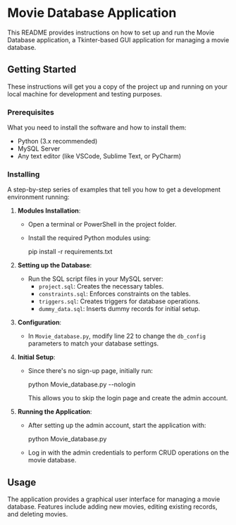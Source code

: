 
# Movie Database Application

This README provides instructions on how to set up and run the Movie Database application, a Tkinter-based GUI application for managing a movie database.

## Getting Started

These instructions will get you a copy of the project up and running on your local machine for development and testing purposes.

### Prerequisites

What you need to install the software and how to install them:

- Python (3.x recommended)
- MySQL Server
- Any text editor (like VSCode, Sublime Text, or PyCharm)

### Installing

A step-by-step series of examples that tell you how to get a development environment running:

1. **Modules Installation**:
   - Open a terminal or PowerShell in the project folder.
   - Install the required Python modules using:
     
     pip install -r requirements.txt
     

2. **Setting up the Database**:
   - Run the SQL script files in your MySQL server:
     - `project.sql`: Creates the necessary tables.
     - `constraints.sql`: Enforces constraints on the tables.
     - `triggers.sql`: Creates triggers for database operations.
     - `dummy_data.sql`: Inserts dummy records for initial setup.

3. **Configuration**:
   - In `Movie_database.py`, modify line 22 to change the `db_config` parameters to match your database settings.

4. **Initial Setup**:
   - Since there's no sign-up page, initially run:
     
     python Movie_database.py --nologin
     
     This allows you to skip the login page and create the admin account.

5. **Running the Application**:
   - After setting up the admin account, start the application with:
     
     python Movie_database.py
     
   - Log in with the admin credentials to perform CRUD operations on the movie database.

## Usage

The application provides a graphical user interface for managing a movie database. Features include adding new movies, editing existing records, and deleting movies.
